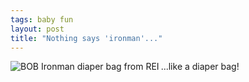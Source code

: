 ```yaml
---
tags: baby fun
layout: post
title: "Nothing says 'ironman'..."
---
```




<p><a href="http://www.rei.com/online/store/ProductDisplay?storeId=8000&catalogId=40000008000&productId=48020293&parent_category_rn=40004223&saleMode=1&vcat="><img src="http://www.cwinters.com/images/blog/ironman_diaper_bag.png" border="0" align="left" alt="BOB Ironman diaper bag from REI" /></a></p>

<p>...like a diaper bag!
<br clear="all" /></p>


